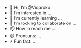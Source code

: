 - 👋 Hi, I’m @Vicproko
- 👀 I’m interested in ...
- 🌱 I’m currently learning ...
- 💞️ I’m looking to collaborate on ...
- 📫 How to reach me ...
- 😄 Pronouns: ...
- ⚡ Fun fact: ...

<!---
Vicproko/Vicproko is a ✨ special ✨ repository because its `README.md` (this file) appears on your GitHub profile.
You can click the Preview link to take a look at your changes.
--->
